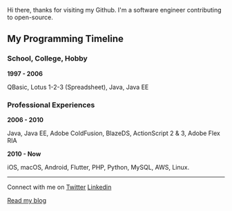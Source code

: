 

Hi there, thanks for visiting my Github. I'm a software engineer contributing to open-source. 

## My Programming Timeline

### School, College, Hobby

**1997 - 2006**

QBasic, Lotus 1-2-3 (Spreadsheet), Java, Java EE

### Professional Experiences 

**2006 - 2010**

Java, Java EE, Adobe ColdFusion, BlazeDS, ActionScript 2 & 3, Adobe Flex RIA

**2010 - Now**

iOS,  macOS, Android, Flutter, PHP, Python, MySQL, AWS, Linux.

---

Connect with me on [Twitter](https://twitter.com/sminrana) [Linkedin](https://www.linkedin.com/in/sminrana/) 


[Read my blog](https://www.sminrana.com)

